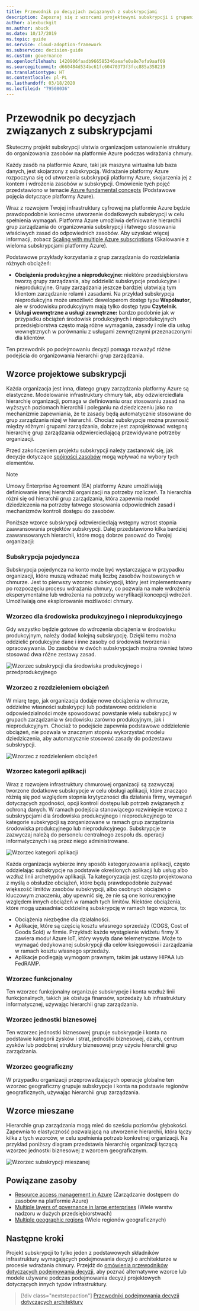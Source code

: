 ```yaml
---
title: Przewodnik po decyzjach związanych z subskrypcjami
description: Zapoznaj się z wzorcami projektowymi subskrypcji i grupami zarządzania jako podstawową usługą do organizowania zasobów podczas migracji na platformę Azure.
author: alexbuckgit
ms.author: abuck
ms.date: 10/17/2019
ms.topic: guide
ms.service: cloud-adoption-framework
ms.subservice: decision-guide
ms.custom: governance
ms.openlocfilehash: 1420906faadb966585346aeafe0a8e7efa9aaf09
ms.sourcegitcommit: d660484d534bc61fc60470373f3fcc885a358219
ms.translationtype: HT
ms.contentlocale: pl-PL
ms.lasthandoff: 03/18/2020
ms.locfileid: "79508036"
---
```

# <a name="subscription-decision-guide"></a>Przewodnik po decyzjach związanych z subskrypcjami

Skuteczny projekt subskrypcji ułatwia organizacjom ustanowienie struktury do organizowania zasobów na platformie Azure podczas wdrażania chmury.

Każdy zasób na platformie Azure, taki jak maszyna wirtualna lub baza danych, jest skojarzony z subskrypcją. Wdrażanie platformy Azure rozpoczyna się od utworzenia subskrypcji platformy Azure, skojarzenia jej z kontem i wdrożenia zasobów w subskrypcji. Omówienie tych pojęć przedstawiono w temacie [Azure fundamental concepts](../../ready/considerations/fundamental-concepts.md) (Podstawowe pojęcia dotyczące platformy Azure).

Wraz z rozwojem Twojej infrastruktury cyfrowej na platformie Azure będzie prawdopodobnie konieczne utworzenie dodatkowych subskrypcji w celu spełnienia wymagań. Platforma Azure umożliwia definiowanie hierarchii grup zarządzania do organizowania subskrypcji i łatwego stosowania właściwych zasad do odpowiednich zasobów. Aby uzyskać więcej informacji, zobacz [Scaling with multiple Azure subscriptions](../../ready/azure-best-practices/scaling-subscriptions.md) (Skalowanie z wieloma subskrypcjami platformy Azure).

Podstawowe przykłady korzystania z grup zarządzania do rozdzielania różnych obciążeń:

- **Obciążenia produkcyjne a nieprodukcyjne:** niektóre przedsiębiorstwa tworzą grupy zarządzania, aby oddzielić subskrypcje produkcyjne i nieprodukcyjne. Grupy zarządzania jeszcze bardziej ułatwiają tym klientom zarządzanie rolami i zasadami. Na przykład subskrypcja nieprodukcyjna może umożliwić deweloperom dostęp typu **Współautor**, ale w środowisku produkcyjnym mają tylko dostęp typu **Czytelnik**.
- **Usługi wewnętrzne a usługi zewnętrzne:** bardzo podobnie jak w przypadku obciążeń środowisk produkcyjnych i nieprodukcyjnych przedsiębiorstwa często mają różne wymagania, zasady i role dla usług wewnętrznych w porównaniu z usługami zewnętrznymi przeznaczonymi dla klientów.

Ten przewodnik po podejmowaniu decyzji pomaga rozważyć różne podejścia do organizowania hierarchii grup zarządzania.

## <a name="subscription-design-patterns"></a>Wzorce projektowe subskrypcji

Każda organizacja jest inna, dlatego grupy zarządzania platformy Azure są elastyczne. Modelowanie infrastruktury chmury tak, aby odzwierciedlała hierarchię organizacji, pomaga w definiowaniu oraz stosowaniu zasad na wyższych poziomach hierarchii i poleganiu na dziedziczeniu jako na mechanizmie zapewniania, że te zasady będą automatycznie stosowane do grup zarządzania niżej w hierarchii. Chociaż subskrypcje można przenosić między różnymi grupami zarządzania, dobrze jest zaprojektować wstępną hierarchię grup zarządzania odzwierciedlającą przewidywane potrzeby organizacji.

Przed zakończeniem projektu subskrypcji należy zastanowić się, jak decyzje dotyczące [spójności zasobów](../resource-consistency/index.md) mogą wpływać na wybory tych elementów.

> [!NOTE]
> Umowy Enterprise Agreement (EA) platformy Azure umożliwiają definiowanie innej hierarchii organizacji na potrzeby rozliczeń. Ta hierarchia różni się od hierarchii grup zarządzania, która zapewnia model dziedziczenia na potrzeby łatwego stosowania odpowiednich zasad i mechanizmów kontroli dostępu do zasobów.

Poniższe wzorce subskrypcji odzwierciedlają wstępny wzrost stopnia zaawansowania projektów subskrypcji. Dalej przedstawiono kilka bardziej zaawansowanych hierarchii, które mogą dobrze pasować do Twojej organizacji:

### <a name="single-subscription"></a>Subskrypcja pojedyncza

Subskrypcja pojedyncza na konto może być wystarczająca w przypadku organizacji, które muszą wdrażać małą liczbę zasobów hostowanych w chmurze. Jest to pierwszy wzorzec subskrypcji, który jest implementowany po rozpoczęciu procesu wdrażania chmury, co pozwala na małe wdrożenia eksperymentalne lub wdrożenia na potrzeby weryfikacji koncepcji wdrożeń. Umożliwiają one eksplorowanie możliwości chmury.

### <a name="production-and-nonproduction-pattern"></a>Wzorzec dla środowiska produkcyjnego i nieprodukcyjnego

Gdy wszystko będzie gotowe do wdrożenia obciążenia w środowisku produkcyjnym, należy dodać kolejną subskrypcję. Dzięki temu można oddzielić produkcyjne dane i inne zasoby od środowisk tworzenia i opracowywania. Do zasobów w dwóch subskrypcjach można również łatwo stosować dwa różne zestawy zasad.

![Wzorzec subskrypcji dla środowiska produkcyjnego i przedprodukcyjnego](../../_images/ready/initial-subscription-model.png)

### <a name="workload-separation-pattern"></a>Wzorzec z rozdzieleniem obciążeń

W miarę tego, jak organizacja dodaje nowe obciążenia w chmurze, oddzielne własności subskrypcji lub podstawowe oddzielenie odpowiedzialności może spowodować powstanie wielu subskrypcji w grupach zarządzania w środowisku zarówno produkcyjnym, jak i nieprodukcyjnym. Chociaż to podejście zapewnia podstawowe oddzielenie obciążeń, nie pozwala w znacznym stopniu wykorzystać modelu dziedziczenia, aby automatycznie stosować zasady do podzestawu subskrypcji.

![Wzorzec z rozdzieleniem obciążeń](../../_images/ready/management-group-hierarchy-v2.png)

### <a name="application-category-pattern"></a>Wzorzec kategorii aplikacji

Wraz z rozwojem infrastruktury chmurowej organizacji są zazwyczaj tworzone dodatkowe subskrypcje w celu obsługi aplikacji, które znacząco różnią się pod względem stopnia krytyczności dla działania firmy, wymagań dotyczących zgodności, opcji kontroli dostępu lub potrzeb związanych z ochroną danych. W ramach podejścia stanowiącego rozwinięcie wzorca z subskrypcjami dla środowiska produkcyjnego i nieprodukcyjnego te kategorie subskrypcji są zorganizowane w ramach grup zarządzania środowiska produkcyjnego lub nieprodukcyjnego. Subskrypcje te zazwyczaj należą do personelu centralnego zespołu ds. operacji informatycznych i są przez niego administrowane.

![Wzorzec kategorii aplikacji](../../_images/infra-subscriptions/application.png)

Każda organizacja wybierze inny sposób kategoryzowania aplikacji, często oddzielając subskrypcje na podstawie określonych aplikacji lub usług albo wzdłuż linii archetypów aplikacji. Ta kategoryzacja jest często projektowana z myślą o obsłudze obciążeń, które będą prawdopodobnie zużywać większość limitów zasobów subskrypcji, albo osobnych obciążeń o kluczowym znaczeniu, aby upewnić się, że nie są one konkurencyjne względem innych obciążeń w ramach tych limitów. Niektóre obciążenia, które mogą uzasadniać oddzielną subskrypcję w ramach tego wzorca, to:

- Obciążenia niezbędne dla działalności.
- Aplikacje, które są częścią kosztu własnego sprzedaży (COGS, Cost of Goods Sold) w firmie. Przykład: każde wystąpienie widżetu firmy X zawiera moduł Azure IoT, który wysyła dane telemetryczne. Może to wymagać dedykowanej subskrypcji dla celów księgowości i zarządzania w ramach kosztu własnego sprzedaży.
- Aplikacje podlegają wymogom prawnym, takim jak ustawy HIPAA lub FedRAMP.

### <a name="functional-pattern"></a>Wzorzec funkcjonalny

Ten wzorzec funkcjonalny organizuje subskrypcje i konta wzdłuż linii funkcjonalnych, takich jak obsługa finansów, sprzedaży lub infrastruktury informatycznej, używając hierarchii grup zarządzania.

### <a name="business-unit-pattern"></a>Wzorzec jednostki biznesowej

Ten wzorzec jednostki biznesowej grupuje subskrypcje i konta na podstawie kategorii zysków i strat, jednostki biznesowej, działu, centrum zysków lub podobnej struktury biznesowej przy użyciu hierarchii grup zarządzania.

### <a name="geographic-pattern"></a>Wzorzec geograficzny

W przypadku organizacji przeprowadzających operacje globalne ten wzorzec geograficzny grupuje subskrypcje i konta na podstawie regionów geograficznych, używając hierarchii grup zarządzania.

## <a name="mixed-patterns"></a>Wzorce mieszane

Hierarchie grup zarządzania mogą mieć do sześciu poziomów głębokości. Zapewnia to elastyczność pozwalającą na utworzenie hierarchii, która łączy kilka z tych wzorców, w celu spełnienia potrzeb konkretnej organizacji. Na przykład poniższy diagram przedstawia hierarchię organizacji łączącą wzorzec jednostki biznesowej z wzorcem geograficznym.

![Wzorzec subskrypcji mieszanej](../../_images/infra-subscriptions/mixed.png)

## <a name="related-resources"></a>Powiązane zasoby

- [Resource access management in Azure](../../govern/resource-consistency/resource-access-management.md) (Zarządzanie dostępem do zasobów na platformie Azure)
- [Multiple layers of governance in large enterprises](../../govern/guides/complex/multiple-layers-of-governance.md) (Wiele warstw nadzoru w dużych przedsiębiorstwach)
- [Multiple geographic regions](../../migrate/azure-best-practices/multiple-regions.md) (Wiele regionów geograficznych)

## <a name="next-steps"></a>Następne kroki

Projekt subskrypcji to tylko jeden z podstawowych składników infrastruktury wymagających podejmowania decyzji o architekturze w procesie wdrażania chmury. Przejdź do [omówienia przewodników dotyczących podejmowania decyzji](../index.md), aby poznać alternatywne wzorce lub modele używane podczas podejmowania decyzji projektowych dotyczących innych typów infrastruktury.

> [!div class="nextstepaction"]
> [Przewodniki podejmowania decyzji dotyczących architektury](../index.md)
